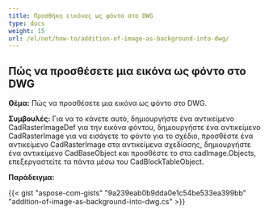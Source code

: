 ```yaml
---
title: Προσθήκη εικόνας ως φόντο στο DWG
type: docs
weight: 15
url: /el/net/how-to/addition-of-image-as-background-into-dwg/
---
```


## **Πώς να προσθέσετε μια εικόνα ως φόντο στο DWG**

**Θέμα:** Πώς να προσθέσετε μια εικόνα ως φόντο στο DWG.

**Συμβουλές:** Για να το κάνετε αυτό, δημιουργήστε ένα αντικείμενο CadRasterImageDef για την εικόνα φόντου, δημιουργήστε ένα αντικείμενο CadRasterImage για να εισάγετε το φόντο για το σχέδιο, προσθέστε ένα αντικείμενο CadRasterImage στα αντικείμενα σχεδίασης, δημιουργήστε ένα αντικείμενο CadBaseObject και προσθέστε το στα cadImage.Objects, επεξεργαστείτε τα πάντα μέσω του CadBlockTableObject.

**Παράδειγμα:**

{{< gist "aspose-com-gists" "9a239eab0b9dda0e1c54be533ea399bb" "addition-of-image-as-background-into-dwg.cs" >}}
